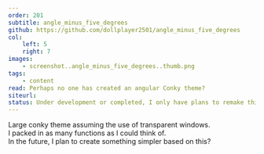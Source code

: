 ```yaml
---
order: 201
subtitle: angle_minus_five_degrees
github: https://github.com/dollplayer2501/angle_minus_five_degrees
col:
    left: 5
    right: 7
images:
    - screenshot..angle_minus_five_degrees..thumb.png
tags:
    - content
read: Perhaps no one has created an angular Conky theme?
siteurl:
status: Under development or completed, I only have plans to remake this and make it simpler.
---
```



Large conky theme assuming the use of transparent windows.  
I packed in as many functions as I could think of.  
In the future, I plan to create something simpler based on this?
